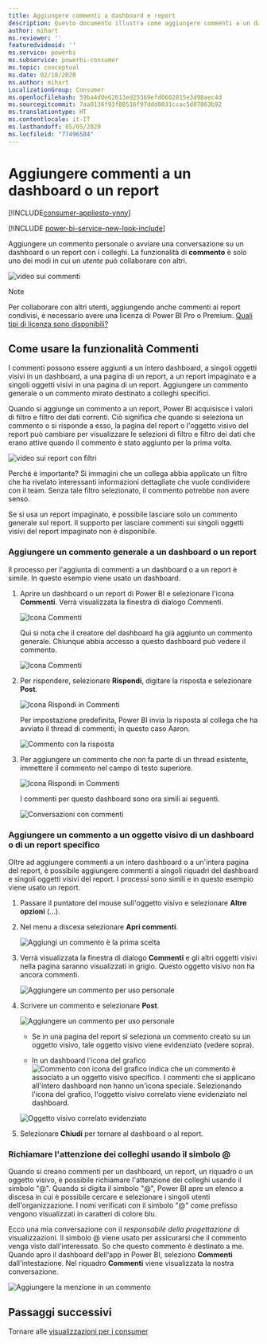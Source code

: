 ```yaml
---
title: Aggiungere commenti a dashboard e report
description: Questo documento illustra come aggiungere commenti a un dashboard, un report o un oggetto visivo e come usare i commenti per svolgere conversazioni con i collaboratori.
author: mihart
ms.reviewer: ''
featuredvideoid: ''
ms.service: powerbi
ms.subservice: powerbi-consumer
ms.topic: conceptual
ms.date: 02/18/2020
ms.author: mihart
LocalizationGroup: Consumer
ms.openlocfilehash: 59ba4d0e62613ed25569efd0602815e3d98aec4d
ms.sourcegitcommit: 7aa0136f93f88516f97ddd8031ccac5d07863b92
ms.translationtype: HT
ms.contentlocale: it-IT
ms.lasthandoff: 05/05/2020
ms.locfileid: "77496504"
---
```

# <a name="add-comments-to-a-dashboard-or-report"></a>Aggiungere commenti a un dashboard o un report

[!INCLUDE[consumer-appliesto-ynny](../includes/consumer-appliesto-ynny.md)]

[!INCLUDE [power-bi-service-new-look-include](../includes/power-bi-service-new-look-include.md)]

Aggiungere un commento personale o avviare una conversazione su un dashboard o un report con i colleghi. La funzionalità di **commento** è solo uno dei modi in cui un *utente* può collaborare con altri. 

![video sui commenti](media/end-user-comment/comment.gif)

> [!NOTE]
> Per collaborare con altri utenti, aggiungendo anche commenti ai report condivisi, è necessario avere una licenza di Power BI Pro o Premium. [Quali tipi di licenza sono disponibili?](end-user-license.md)

## <a name="how-to-use-the-comments-feature"></a>Come usare la funzionalità Commenti
I commenti possono essere aggiunti a un intero dashboard, a singoli oggetti visivi in un dashboard, a una pagina di un report, a un report impaginato e a singoli oggetti visivi in una pagina di un report. Aggiungere un commento generale o un commento mirato destinato a colleghi specifici.  

Quando si aggiunge un commento a un report, Power BI acquisisce i valori di filtro e filtro dei dati correnti. Ciò significa che quando si seleziona un commento o si risponde a esso, la pagina del report o l'oggetto visivo del report può cambiare per visualizzare le selezioni di filtro e filtro dei dati che erano attive quando il commento è stato aggiunto per la prima volta.  

![video sui report con filtri](media/end-user-comment/power-bi-comment.gif)

Perché è importante? Si immagini che un collega abbia applicato un filtro che ha rivelato interessanti informazioni dettagliate che vuole condividere con il team. Senza tale filtro selezionato, il commento potrebbe non avere senso.

Se si usa un report impaginato, è possibile lasciare solo un commento generale sul report.  Il supporto per lasciare commenti sui singoli oggetti visivi del report impaginato non è disponibile.

### <a name="add-a-general-comment-to-a-dashboard-or-report"></a>Aggiungere un commento generale a un dashboard o un report
Il processo per l'aggiunta di commenti a un dashboard o a un report è simile.  In questo esempio viene usato un dashboard. 

1. Aprire un dashboard o un report di Power BI e selezionare l'icona **Commenti**. Verrà visualizzata la finestra di dialogo Commenti.

    ![Icona Commenti](media/end-user-comment/power-bi-comment-menu.png)

    Qui si nota che il creatore del dashboard ha già aggiunto un commento generale.  Chiunque abbia accesso a questo dashboard può vedere il commento.

    ![Icona Commenti](media/end-user-comment/power-bi-first-comments.png)

2. Per rispondere, selezionare **Rispondi**, digitare la risposta e selezionare **Post**.  

    ![Icona Rispondi in Commenti](media/end-user-comment/power-bi-comment-reply.png)

    Per impostazione predefinita, Power BI invia la risposta al collega che ha avviato il thread di commenti, in questo caso Aaron. 

    ![Commento con la risposta](media/end-user-comment/power-bi-respond.png)

 3. Per aggiungere un commento che non fa parte di un thread esistente, immettere il commento nel campo di testo superiore.

    ![Icona Rispondi in Commenti](media/end-user-comment/power-bi-new-comments.png)

    I commenti per questo dashboard sono ora simili ai seguenti.

    ![Conversazioni con commenti](media/end-user-comment/power-bi-conversation.png)

### <a name="add-a-comment-to-a-specific-dashboard-or-report-visual"></a>Aggiungere un commento a un oggetto visivo di un dashboard o di un report specifico
Oltre ad aggiungere commenti a un intero dashboard o a un'intera pagina del report, è possibile aggiungere commenti a singoli riquadri del dashboard e singoli oggetti visivi del report. I processi sono simili e in questo esempio viene usato un report.

1. Passare il puntatore del mouse sull'oggetto visivo e selezionare **Altre opzioni** (...).    
2. Nel menu a discesa selezionare **Apri commenti**.

    ![Aggiungi un commento è la prima scelta](media/end-user-comment/power-bi-report-comment.png)  

3.  Verrà visualizzata la finestra di dialogo **Commenti** e gli altri oggetti visivi nella pagina saranno visualizzati in grigio. Questo oggetto visivo non ha ancora commenti. 

    ![Aggiungere un commento per uso personale](media/end-user-comment/power-bi-comment-column.png)  

4. Scrivere un commento e selezionare **Post**.

    ![Aggiungere un commento per uso personale](media/end-user-comment/power-bi-comment-logistics.png)  

    - Se in una pagina del report si seleziona un commento creato su un oggetto visivo, tale oggetto visivo viene evidenziato (vedere sopra).

    - In un dashboard l'icona del grafico ![Commento con icona del grafico](media/end-user-comment/power-bi-comment-chart-icon.png) indica che un commento è associato a un oggetto visivo specifico. I commenti che si applicano all'intero dashboard non hanno un'icona speciale. Selezionando l'icona del grafico, l'oggetto visivo correlato viene evidenziato nel dashboard.
    

    ![Oggetto visivo correlato evidenziato](media/end-user-comment/power-bi-highlight.png)

5. Selezionare **Chiudi** per tornare al dashboard o al report.

### <a name="get-your-colleagues-attention-by-using-the--sign"></a>Richiamare l'attenzione dei colleghi usando il simbolo @
Quando si creano commenti per un dashboard, un report, un riquadro o un oggetto visivo, è possibile richiamare l'attenzione dei colleghi usando il simbolo "\@".  Quando si digita il simbolo "\@", Power BI apre un elenco a discesa in cui è possibile cercare e selezionare i singoli utenti dell'organizzazione. I nomi verificati con il simbolo "\@" come prefisso vengono visualizzati in caratteri di colore blu. 

Ecco una mia conversazione con il *responsabile della progettazione* di visualizzazioni. Il simbolo @ viene usato per assicurarsi che il commento venga visto dall'interessato. So che questo commento è destinato a me. Quando apro il dashboard dell'app in Power BI, seleziono **Commenti** dall'intestazione. Nel riquadro **Commenti** viene visualizzata la nostra conversazione.

![Aggiungere la menzione in un commento](media/end-user-comment/power-bi-comment-convo.png)  



## <a name="next-steps"></a>Passaggi successivi
Tornare alle [visualizzazioni per i consumer](end-user-visualizations.md)    
<!--[Select a visualization to open a report](end-user-open-report.md)-->
